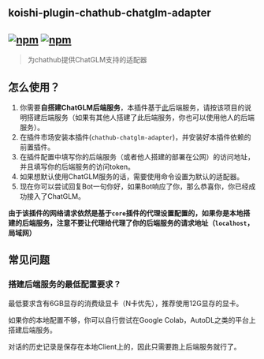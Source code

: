 ## koishi-plugin-chathub-chatglm-adapter

## [![npm](https://img.shields.io/npm/v/@dingyi222666/koishi-plugin-chathub-chatglm-adapter)](https://www.npmjs.com/package/@dingyi222666/koishi-plugin-chathub-chatglm-adapter) [![npm](https://img.shields.io/npm/dt/@dingyi222666/koishi-plugin-chathub-chatglm-adapter)](https://www.npmjs.com/package//@dingyi222666/koishi-plugin-chathub-chatglm-adapter)

> 为chathub提供ChatGLM支持的适配器

## 怎么使用？

1. 你需要**自搭建ChatGLM后端服务**，本插件基于[此](https://github.com/ninehills/chatglm-openai-api)后端服务，请按该项目的说明搭建后端服务（如果有其他人搭建了此后端服务，你也可以使用他人的后端服务）。
2. 在插件市场安装本插件(`chathub-chatglm-adapter`)，并安装好本插件依赖的前置插件。
3. 在插件配置中填写你的后端服务（或者他人搭建的部署在公网）的访问地址，并且填写你的后端服务的访问token。
4. 如果想默认使用ChatGLM服务的话，需要使用命令设置为默认的适配器。
5. 现在你可以尝试回复Bot一句你好，如果Bot响应了你，那么恭喜你，你已经成功接入了ChatGLM。

**由于该插件的网络请求依然是基于`core`插件的代理设置配置的，如果你是本地搭建的后端服务，注意不要让代理给代理了你的后端服务的请求地址（`localhost`，局域网）**

## 常见问题

### 搭建后端服务的最低配置要求？

最低要求含有6GB显存的消费级显卡（N卡优先），推荐使用12G显存的显卡。

如果你的本地配置不够，你可以自行尝试在Google Colab，AutoDL之类的平台上搭建后端服务。

对话的历史记录是保存在本地Client上的，因此只需要跑上后端服务就行了。

